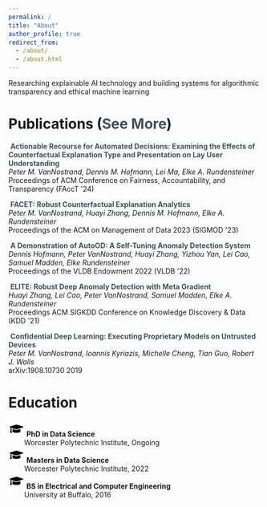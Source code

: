 ```yaml
---
permalink: /
title: "About"
author_profile: true
redirect_from: 
  - /about/
  - /about.html
---
```


Researching explainable AI technology and building systems for algorithmic transparency and ethical machine learning

Publications ([See More](publications/))
===

<style> 

a {
  color: #494e52;
}

a:link {
  text-decoration: none;
}

a:visited {
  text-decoration: none;
}

a:hover {
  text-decoration: underline;
}

a:active {
  text-decoration: underline;
}

</style>

<!-- <i class="fas fa-file-alt"></i>
&nbsp;**Pluto: Sample Selection for Robust Anomaly Detection on Polluted Log Data**  
*Lei Ma, Lei Cao, Peter M. VanNostrand, Dennis M. Hofmann, Elke A. Rundensteiner*  
Proceedings of the ACM on Management of Data 2025 (SIGMOD '25) -->

<i class="fas fa-file-alt"></i>
&nbsp;[**Actionable Recourse for Automated Decisions: Examining the Effects of Counterfactual Explanation Type and Presentation on Lay User Understanding**](publication/Examining-Actionable-Recourse)  
*Peter M. VanNostrand, Dennis M. Hofmann, Lei Ma, Elke A. Rundensteiner*  
Proceedings of ACM Conference on Fairness, Accountability, and Transparency (FAccT '24)

<i class="fas fa-file-alt"></i>
&nbsp;[**FACET: Robust Counterfactual Explanation Analytics**](publication/FACET-Robust-CFs)  
*Peter M. VanNostrand, Huayi Zhang, Dennis M. Hofmann, Elke A. Rundensteiner*  
Proceedings of the ACM on Management of Data 2023 (SIGMOD '23)  

<i class="fas fa-file-alt"></i>
&nbsp;[**A Demonstration of AutoOD: A Self-Tuning Anomaly Detection System**](publication/AutoOD-Demo)  
*Dennis Hofmann, Peter VanNostrand, Huayi Zhang, Yizhou Yan, Lei Cao, Samuel Madden, Elke Rundensteiner*  
Proceedings of the VLDB Endowment 2022 (VLDB '22)

<i class="fas fa-file-alt"></i>
&nbsp;[**ELITE: Robust Deep Anomaly Detection with Meta Gradient**](publication/ELITE-Robust-AD)  
*Huayi Zhang, Lei Cao, Peter VanNostrand, Samuel Madden, Elke A. Rundensteiner*  
Proceedings ACM SIGKDD Conference on Knowledge Discovery & Data (KDD '21)

<i class="fas fa-file-alt"></i>
&nbsp;[**Confidential Deep Learning: Executing Proprietary Models on Untrusted Devices**](publication/Confidential-DL)  
*Peter M. VanNostrand, Ioannis Kyriazis, Michelle Cheng, Tian Guo, Robert J. Walls*  
arXiv:1908.10730 2019

Education
===

![graduation cap](/images/grad_cap_med.png) **PhD in Data Science**  
&nbsp;&nbsp;&nbsp;&nbsp;&nbsp;&nbsp;&nbsp;&nbsp;Worcester Polytechnic Institute, Ongoing  
![graduation cap](/images/grad_cap_med.png) **Masters in Data Science**  
&nbsp;&nbsp;&nbsp;&nbsp;&nbsp;&nbsp;&nbsp;&nbsp;Worcester Polytechnic Institute, 2022  
![graduation cap](/images/grad_cap_med.png) **BS in Electrical and Computer Engineering**  
&nbsp;&nbsp;&nbsp;&nbsp;&nbsp;&nbsp;&nbsp;&nbsp;University at Buffalo, 2016

